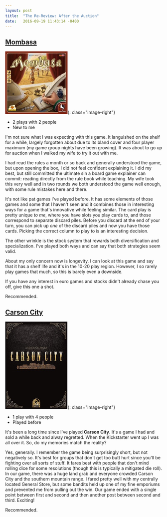 ```yaml
---
layout: post
title:  "The Re-Review: After the Auction"
date:   2016-09-19 11:43:14 -0400
---
```

## [Mombasa](https://boardgamegeek.com/boardgame/172386/mombasa)

![Mombasa](/images/covers/mombasa.jpg){: class="image-right"}

- 2 plays with 2 people
- New to me

I'm not sure what I was expecting with this game. It languished on the shelf for a while, largely forgotten about due to its bland cover and four player maximum (my game group nights have been growing). It was about to go up for auction when I walked my wife to try it out with me.

I had read the rules a month or so back and generally understood the game, but upon opening the box, I did not feel confident explaining it. I did my best, but still committed the ultimate sin a board game explainer can commit: reading directly from the rule book while teaching. My wife took this very well and in two rounds we both understood the game well enough, with some rule mistakes here and there.

It's not like  pat games I've played before. It has some elements of those games and some that I haven't seen and it combines those in interesting ways for a game that's innovative while feeling similar. The card play is pretty unique *to me*, where you have slots you play cards to, and those correspond to separate discard piles. Before you discard at the end of your turn, you can pick up *one* of the discard piles and now you have those cards. Picking the correct column to play to is an interesting decision.

The other wrinkle is the stock system that rewards both diversification and specialization. I've played both ways and can say that both strategies seem valid.

About my only concern now is longevity. I can look at this game and say that it has a shelf life and it's in the 10-20 play region. However, I so rarely play games that much, so this is barely even a downside.

If you have any interest in euro games and stocks didn't already chase you off, give this one a shot.

Recommended.

## [Carson City](https://boardgamegeek.com/boardgame/177352/carson-city-big-box)

![Carson City](/images/covers/carson-city.jpg){: class="image-right"}

- 1 play with 4 people
- Played before

It's been a long time since I've played **Carson City**. It's a game I had and sold a while back and alway regretted. When the Kickstarter went up I was all over it. So, do my memories match the reality?

Yes, generally. I remember the game being surprisingly short, but not negatively so. It's best for groups that don't get too butt hurt since you'll be fighting over all sorts of stuff. It fares best with people that don't mind rolling dice for some resolutions (though this is typically a mitigated die roll). In our game, there was a huge land grab and everyone crowded Carson City and the southern mountain range. I fared pretty well with my centrally located General Store, but some bandits held up one of my fine emporiums and prevented me from pulling out the win. Our game ended with a single point between first and second and then another post between second and third. Exciting!

Recommended.
